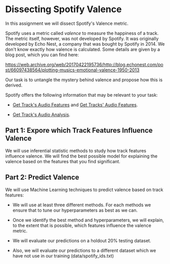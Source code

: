 # Dissecting Spotify Valence

In this assignment we will dissect Spotify's Valence metric.

Spotify uses a metric called *valence* to measure the happiness of a track. The metric itself, however, was not developed by Spotify. It was originally developed by Echo Nest, a company that was bought by Spotify in 2014. We don't know exactly how valence is calculated. Some details are given by a blog post, which you can find here:

https://web.archive.org/web/20170422195736/http://blog.echonest.com/post/66097438564/plotting-musics-emotional-valence-1950-2013

Our task is to untangle the mystery behind valence and propose how this is derived.

Spotify offers the following information that may be relevant to your task:

* [Get Track's Audio Features](https://developer.spotify.com/documentation/web-api/reference/#/operations/get-audio-features) and [Get Tracks' Audio Features](https://developer.spotify.com/documentation/web-api/reference/#/operations/get-several-audio-features).

* [Get Track's Audio Analysis](https://developer.spotify.com/documentation/web-api/reference/#/operations/get-audio-analysis).



## Part 1: Expore which Track Features Influence Valence

We will use inferential statistic methods to study how track features influence valence. We will find the best possible model for explaining the valence based on the features that you find significant.

## Part 2: Predict Valence

We will use Machine Learning techniques to predict valence based on track features:

* We will use at least three different methods. For each methods we ensure that to tune our hyperparameters as best as we can.

* Once we identify the best method and hyperparameters, we will explain, to the extent that is possible, which features influence the valence metric.

* We will evaluate our predictions on a holdout 20% testing dataset.

* Also, we will evaluate our predictions to a different dataset which we have not use in our training (data/spotify_ids.txt)